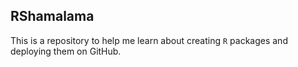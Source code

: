 ## RShamalama

This is a repository to help me learn about creating `R` packages and deploying them on GitHub.
